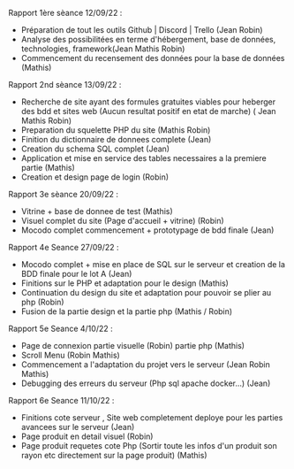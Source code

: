Rapport 1ère sèance 12/09/22 :

- Préparation de tout les outils Github | Discord | Trello (Jean Robin)
- Analyse des possibilitées en terme d'hébergement, base de données, technologies, framework(Jean Mathis Robin)
- Commencement du recensement des données pour la base de données (Mathis)

Rapport 2nd sèance 13/09/22 :

- Recherche de site ayant des formules gratuites viables pour heberger des bdd et sites web (Aucun resultat positif en etat de marche) ( Jean Mathis Robin)
- Preparation du squelette PHP du site (Mathis Robin)
- Finition du dictionnaire de donnees complete (Jean)
- Creation du schema SQL complet (Jean)
- Application et mise en service des tables necessaires a la premiere partie (Mathis)
- Creation et design page de login (Robin)

Rapport 3e sèance 20/09/22 :

- Vitrine + base de donnee de test (Mathis)
- Visuel complet du site (Page d'accueil + vitrine) (Robin)
- Mocodo complet commencement + prototypage de bdd finale (Jean)

Rapport 4e Seance 27/09/22 :

- Mocodo complet + mise en place de SQL sur le serveur et creation de la BDD finale pour le lot A (Jean)
- Finitions sur le PHP et adaptation pour le design (Mathis)
- Continuation du design du site et adaptation pour pouvoir se plier au php (Robin)
- Fusion de la partie design et la partie php (Mathis / Robin)

Rapport 5e Seance  4/10/22 :

- Page de connexion partie visuelle (Robin) partie php (Mathis)
- Scroll Menu (Robin Mathis)
- Commencement a l'adaptation du projet vers le serveur (Jean Robin Mathis)
- Debugging des erreurs du serveur (Php sql apache docker...) (Jean)

Rapport 6e Seance 11/10/22 :

- Finitions cote serveur , Site web completement deploye pour les parties avancees sur le serveur (Jean)
- Page produit en detail visuel (Robin)
- Page produit requetes cote Php (Sortir toute les infos d'un produit son rayon etc directement sur la page produit) (Mathis)
